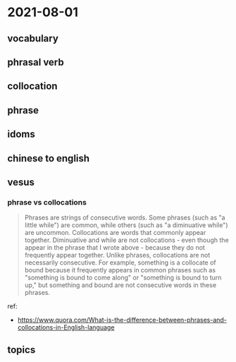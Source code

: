 # 2021-08-01
## vocabulary

## phrasal verb

## collocation

## phrase

## idoms

## chinese to english

## vesus
### phrase vs collocations
> Phrases are strings of consecutive words. Some phrases (such as "a little while") are common, while others (such as "a diminuative while") are uncommon.
Collocations are words that commonly appear together. Diminuative and while are not collocations - even though the appear in the phrase that I wrote above - because they do not frequently appear together. Unlike phrases, collocations are not necessarily consecutive. For example, something is a collocate of bound because it frequently appears in common phrases such as "something is bound to come along" or "something is bound to turn up," but something and bound are not consecutive words in these phrases.

ref:
- https://www.quora.com/What-is-the-difference-between-phrases-and-collocations-in-English-language
## topics
